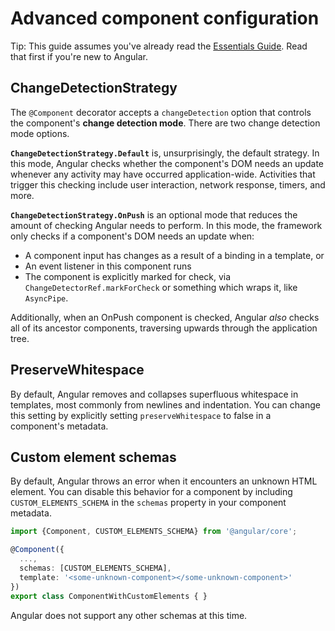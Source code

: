 # Advanced component configuration

Tip: This guide assumes you've already read the [Essentials Guide](essentials). Read that first if you're new to Angular.

## ChangeDetectionStrategy

The `@Component` decorator accepts a `changeDetection` option that controls the component's **change
detection mode**. There are two change detection mode options.

**`ChangeDetectionStrategy.Default`** is, unsurprisingly, the default strategy. In this mode,
Angular checks whether the component's DOM needs an update whenever any activity may have occurred
application-wide. Activities that trigger this checking include user interaction, network response,
timers, and more.

**`ChangeDetectionStrategy.OnPush`** is an optional mode that reduces the amount of checking Angular
needs to perform. In this mode, the framework only checks if a component's DOM needs an update when:

- A component input has changes as a result of a binding in a template, or
- An event listener in this component runs
- The component is explicitly marked for check, via `ChangeDetectorRef.markForCheck` or something which wraps it, like `AsyncPipe`.

Additionally, when an OnPush component is checked, Angular _also_ checks all of its ancestor
components, traversing upwards through the application tree.

## PreserveWhitespace

By default, Angular removes and collapses superfluous whitespace in templates, most commonly from
newlines and indentation. You can change this setting by explicitly setting `preserveWhitespace` to
false in a component's metadata.

## Custom element schemas

By default, Angular throws an error when it encounters an unknown HTML element. You can
disable this behavior for a component by including `CUSTOM_ELEMENTS_SCHEMA` in the `schemas`
property in your component metadata.

```ts
import {Component, CUSTOM_ELEMENTS_SCHEMA} from '@angular/core';

@Component({
  ...,
  schemas: [CUSTOM_ELEMENTS_SCHEMA],
  template: '<some-unknown-component></some-unknown-component>'
})
export class ComponentWithCustomElements { }
```

Angular does not support any other schemas at this time.
